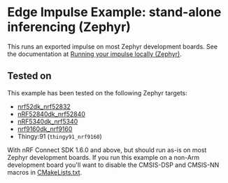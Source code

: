 # Edge Impulse Example: stand-alone inferencing (Zephyr)

This runs an exported impulse on most Zephyr development boards. See the documentation at [Running your impulse locally (Zephyr)](https://docs.edgeimpulse.com/docs/running-your-impulse-locally-zephyr).

## Tested on

This example has been tested on the following Zephyr targets:

* [nrf52dk_nrf52832](https://docs.zephyrproject.org/latest/boards/arm/nrf52dk_nrf52832/doc/index.html)
* [nRF52840dk_nrf52840](https://docs.zephyrproject.org/latest/boards/arm/nrf52840dk_nrf52840/doc/index.html)
* [nRF5340dk_nrf5340](https://docs.zephyrproject.org/latest/boards/arm/nrf5340dk_nrf5340/doc/index.html)
* [nrf9160dk_nrf9160](https://docs.zephyrproject.org/latest/boards/arm/nrf9160dk_nrf9160/doc/index.html)
* Thingy:91 (`thingy91_nrf9160`)

With nRF Connect SDK 1.6.0 and above, but should run as-is on most Zephyr development boards. If you run this example on a non-Arm development board you'll want to disable the CMSIS-DSP and CMSIS-NN macros in [CMakeLists.txt](CMakeLists.txt).
